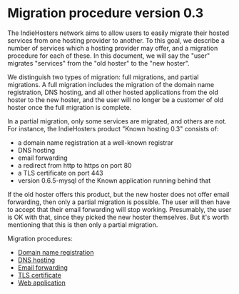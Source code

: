 # Migration procedure version 0.3

The IndieHosters network aims to allow users to easily migrate their hosted services from one hosting provider to another.
To this goal, we describe a number of services which a hosting provider may offer, and a migration procedure for each of these.
In this document, we will say the "user" migrates "services" from the "old hoster" to the "new hoster".

We distinguish two types of migration: full migrations, and partial migrations. A full migration includes the migration of
the domain name registration, DNS hosting, and all other hosted applications from the old hoster to the new hoster, and the user
will no longer be a customer of old hoster once the full migration is complete.

In a partial migration, only some services are migrated, and others are not. For instance, the IndieHosters product "Known hosting 0.3"
consists of:

* a domain name registration at a well-known registrar
* DNS hosting
* email forwarding
* a redirect from http to https on port 80
* a TLS certificate on port 443
* version 0.6.5-mysql of the Known application running behind that

If the old hoster offers this product, but the new hoster does not offer email forwarding, then only a partial migration is
possible. The user will then have to accept that their email forwarding will stop working. Presumably, the user is OK with
that, since they picked the new hoster themselves. But it's worth mentioning that this is then only a partial migration.

Migration procedures:

* [Domain name registration](../proc/dnr.md)
* [DNS hosting](../proc/dns.md)
* [Email forwarding](../proc/email.md)
* [TLS certificate](../proc/tls.md)
* [Web application](../proc/webapp.md)
